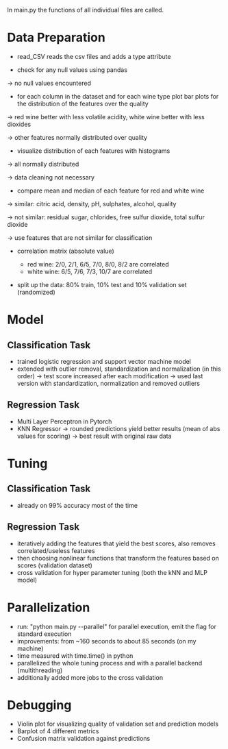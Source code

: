 In main.py the functions of all individual files are called.

#  Data Preparation
- read_CSV reads the csv files and adds a type attribute

- check for any null values using pandas 

-> no null values encountered

- for each column in the dataset and for each wine type plot bar plots for the distribution of the features over the quality

-> red wine better with less volatile acidity, white wine better with less dioxides

-> other features normally distributed over quality

- visualize distribution of each features with histograms

-> all normally distributed

-> data cleaning not necessary

- compare mean and median of each feature for red and white wine

-> similar: citric acid, density, pH, sulphates, alcohol, quality

-> not similar: residual sugar, chlorides, free sulfur dioxide, total sulfur dioxide

-> use features that are not similar for classification

- correlation matrix (absolute value)
    - red wine: 2/0, 2/1, 6/5, 7/0, 8/0, 8/2 are correlated
    - white wine: 6/5, 7/6, 7/3, 10/7 are correlated

- split up the data: 80% train, 10% test and 10% validation set (randomized)

# Model
## Classification Task
- trained logistic regression and support vector machine model
- extended with outlier removal, standardization and normalization (in this order)
-> test score increased after each modification
-> used last version with standardization, normalization and removed outliers

## Regression Task
- Multi Layer Perceptron in Pytorch
- KNN Regressor 
-> rounded predictions yield better results (mean of abs values for scoring)
-> best result with original raw data


# Tuning
## Classification Task
- already on 99% accuracy most of the time

## Regression Task
- iteratively adding the features that yield the best scores, also removes correlated/useless features
- then choosing nonlinear functions that transform the features based on scores (validation dataset)
- cross validation for hyper parameter tuning (both the kNN and MLP model)


# Parallelization
- run: "python main.py --parallel" for parallel execution, emit the flag for standard execution
- improvements: from ~160 seconds to about 85 seconds (on my machine)
- time measured with time.time() in python
- parallelized the whole tuning process and with a parallel backend (multithreading)
- additionally added more jobs to the cross validation

# Debugging
- Violin plot for visualizing quality of validation set and prediction models
- Barplot of 4 different metrics 
- Confusion matrix validation against predictions